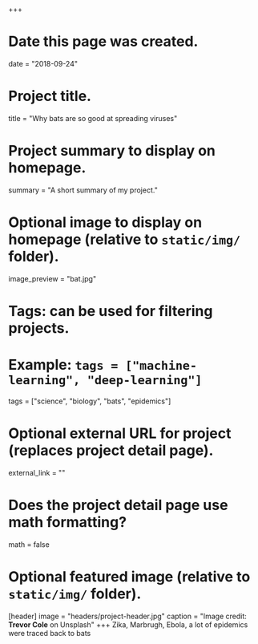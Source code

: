 +++
# Date this page was created.
date = "2018-09-24"

# Project title.
title = "Why bats are so good at spreading viruses"

# Project summary to display on homepage.
summary = "A short summary of my project."

# Optional image to display on homepage (relative to `static/img/` folder).
image_preview = "bat.jpg"

# Tags: can be used for filtering projects.
# Example: `tags = ["machine-learning", "deep-learning"]`
tags = ["science", "biology", "bats", "epidemics"]

# Optional external URL for project (replaces project detail page).
external_link = ""

# Does the project detail page use math formatting?
math = false

# Optional featured image (relative to `static/img/` folder).
[header]
image = "headers/project-header.jpg"
caption = "Image credit: **Trevor Cole** on Unsplash"
+++
Zika, Marbrugh, Ebola, a lot of epidemics were traced back to bats 
